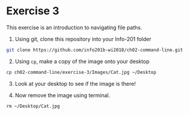 # Exercise 3
This exercise is an introduction to navigating file paths.

1. Using git, clone this repository into your Info-201 folder
```bash
git clone https://github.com/info201b-wi2018/ch02-command-line.git
```
2. Using `cp`, make a copy of the image onto your desktop
```bash
cp ch02-command-line/exercise-3/Images/Cat.jpg ~/Desktop
```
3. Look at your desktop to see if the image is there!

4. Now remove the image using terminal.
```bash
rm ~/Desktop/Cat.jpg
```
